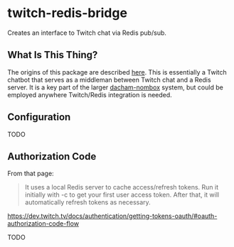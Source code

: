 # twitch-redis-bridge
Creates an interface to Twitch chat via Redis pub/sub.

## What Is This Thing?
The origins of this package are described [here](https://github.com/laddspencer/twitch-auth/blob/master/README.md#example-code).
This is essentially a Twitch chatbot that serves as a middleman between Twitch chat and a Redis server. It is a key part of the
larger [dacham-nombox](https://github.com/laddspencer/dacham-nombox-server "DacHam-NomBox") system, but could be employed anywhere
Twitch/Redis integration is needed.

## Configuration
TODO

## Authorization Code
From that page:

> It uses a local Redis server to cache access/refresh tokens.
> Run it initially with -c <auth code> to get your first user access token.
> After that, it will automatically refresh tokens as necessary.

https://dev.twitch.tv/docs/authentication/getting-tokens-oauth/#oauth-authorization-code-flow

TODO
